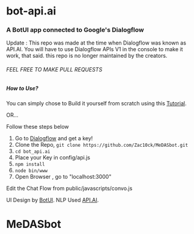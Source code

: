 # bot-api.ai
### A BotUI app connected to Google's Dialogflow
Update : This repo was made at the time when Dialogflow was known as API.AI. You will have to use Dialogflow APIs V1 in the console to make it work, that said. this repo is no longer maintained by the creators.
###### FEEL FREE TO MAKE PULL REQUESTS

##### How to Use?

You can simply chose to
Build it yourself from scratch using this [Tutorial](https://chatbotslife.com/custom-api-ai-chatbot-using-botui-58d673155c7d).

OR...

Follow these steps below

1. Go to [Dialogflow](https://dialogflow.com/) and get a key!
2. Clone the Repo,
  `
  git clone https://github.com/Zac10ck/MeDASbot.git
  `
3. `cd bot_api.ai`
4. Place your Key in config/api.js
5. `npm install`
6. `node bin/www`
7. Open Browser , go to "localhost:3000"

  Edit the Chat Flow from public/javascripts/convo.js

UI Design by [BotUI](https://github.com/moinism/botui).
NLP Used [API.AI](https://www.api.ai).
# MeDASbot
